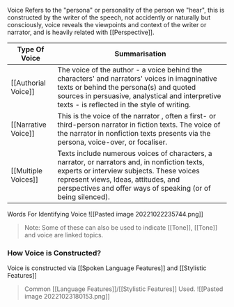 Voice Refers to the "persona" or personality of the person we "hear", this is constructed by the writer of the speech, not accidently or naturally but consciously, voice reveals the viewpoints and context of the writer or narrator, and is heavily related with [[Perspective]].

| Type Of Voice       | Summarisation                                                                                                                                                                                                                                      |
| ------------------- | -------------------------------------------------------------------------------------------------------------------------------------------------------------------------------------------------------------------------------------------------- |
| [[Authorial Voice]] | The voice of the author - a voice behind the characters' and narrators' voices in imagninative texts or behind the persona(s) and quoted sources in persuasive, analystical and interpretive texts - is reflected in the style of writing.         |
| [[Narrative Voice]] | This is the voice of the narrator , often a first- or third-person narrator in fiction texts. The voice of the narrator in nonfiction texts presents via the persona, voice-over, or focaliser.                                                    |
| [[Multiple Voices]] | Texts include numerous voices of characters, a narrator, or narrators and, in nonfiction texts, experts or interview subjects. These voices represent views, Ideas, attitudes, and perspectives and offer ways of speaking (or of being silenced). |





Words For Identifying Voice
![[Pasted image 20221022235744.png]]
>Note: Some of these can also be used to indicate [[Tone]], [[Tone]] and voice are linked topics.

### How Voice is Constructed?

Voice is constructed via [[Spoken Language Features]] and [[Stylistic Features]]

> Common [[Language Features]]/[[Stylistic Features]] Used.
![[Pasted image 20221023180153.png]]
